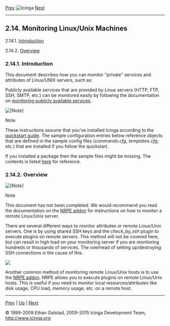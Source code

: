 [Prev](monitoring-windows.md) ![Icinga](../images/logofullsize.png "Icinga") [Next](monitoring-netware.md)

* * * * *

2.14. Monitoring Linux/Unix Machines
------------------------------------

2.14.1. [Introduction](monitoring-linux.md#introduction_linux)

2.14.2. [Overview](monitoring-linux.md#overview)

### 2.14.1. Introduction

This document describes how you can monitor "private" services and
attributes of Linux/UNIX servers, such as:







Publicly available services that are provided by Linux servers (HTTP,
FTP, SSH, SMTP, etc.) can be monitored easily by following the
documentation on [monitoring publicly available
services](monitoring-publicservices.md "2.18. Monitoring Publicly Available Services").

![[Note]](../images/note.png)

Note

These instructions assume that you've installed Icinga according to the
[quickstart
guide](quickstart.md "2.3. Quickstart Installation Guides"). The
sample configuration entries below reference objects that are defined in
the sample config files (*commands.cfg*, *templates.cfg*, etc.) that are
installed if you follow the quickstart.

If you installed a package then the sample files might be missing. The
contents is listed
[here](sample-config.md "13.1. Sample configuration files and definitions")
for reference.

### 2.14.2. Overview

![[Note]](../images/note.png)

Note

This document has not been completed. We would recommend you read the
documentation on the [NRPE addon](addons.md#addons-nrpe) for
instructions on how to monitor a remote Linux/Unix server.

There are several different ways to monitor attributes or remote
Linux/Unix servers. One is by using shared SSH keys and the
*check\_by\_ssh* plugin to execute plugins on remote servers. This
method will not be covered here, but can result in high load on your
monitoring server if you are monitoring hundreds or thousands of
services. The overhead of setting up/destroying SSH connections is the
cause of this.

![](../images/nrpe.png)

Another common method of monitoring remote Linux/Unix hosts is to use
the [NRPE addon](addons.md#addons-nrpe). NRPE allows you to execute
plugins on remote Linux/Unix hosts. This is useful if you need to
monitor local resources/attributes like disk usage, CPU load, memory
usage, etc. on a remote host.

* * * * *

[Prev](monitoring-windows.md) | [Up](ch02.md) | [Next](monitoring-netware.md)






© 1999-2009 Ethan Galstad, 2009-2015 Icinga Development Team,
http://www.icinga.org
